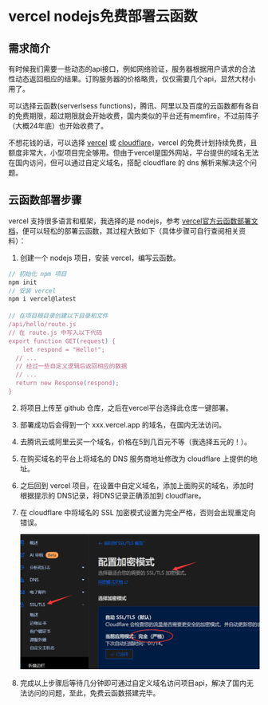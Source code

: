 # vercel nodejs免费部署云函数

## 需求简介

有时候我们需要一些动态的api接口，例如网络验证，服务器根据用户请求的合法性动态返回相应的结果。订购服务器的价格略贵，仅仅需要几个api，显然大材小用了。

可以选择云函数(serverlsess functions)，腾讯、阿里以及百度的云函数都有各自的免费期限，超过期限就会开始收费，国内类似的平台还有memfire，不过前阵子（大概24年底）也开始收费了。

不想花钱的话，可以选择 [vercel](https://vercel.com/) 或 [cloudflare](https://dash.cloudflare.com/)，vercel 的免费计划持续免费，且额度非常大，小型项目完全够用。但由于vercel是国外网站，平台提供的域名无法在国内访问，但可以通过自定义域名，搭配 cloudflare 的 dns 解析来解决这个问题。

## 云函数部署步骤

vercel 支持很多语言和框架，我选择的是 nodejs，参考 [vercel官方云函数部署文档](https://vercel.com/docs/functions/quickstart)，便可以轻松的部署云函数，其过程大致如下（具体步骤可自行查阅相关资料）：

1. 创建一个 nodejs 项目，安装 vercel，编写云函数。

```js
// 初始化 npm 项目
npm init
// 安装 vercel
npm i vercel@latest

// 在项目根目录创建以下目录和文件
/api/hello/route.js
// 在 route.js 中写入以下代码
export function GET(request) {
    let respond = "Hello!";
  // ...
  // 经过一些自定义逻辑后返回相应的数据
  // ...
  return new Response(respond);
}
```

2. 将项目上传至 github 仓库，之后在vercel平台选择此仓库一键部署。
3. 部署成功后会得到一个 xxx.vercel.app 的域名，在国内无法访问。
4. 去腾讯云或阿里云买一个域名，价格在5到几百元不等（我选择五元的！）。
5. 在购买域名的平台上将域名的 DNS 服务商地址修改为 cloudflare 上提供的地址。
6. 之后回到 vercel 项目，在设置中自定义域名，添加上面购买的域名，添加时根据提示的 DNS记录，将DNS记录正确添加到 cloudflare。
7. 在 cloudflare 中将域名的 SSL 加密模式设置为完全严格，否则会出现重定向错误。

   ![1736785898145](images/vercel免费部署云函数/1736785898145.png)
8. 完成以上步骤后等待几分钟即可通过自定义域名访问项目api，解决了国内无法访问的问题，至此，免费云函数搭建完毕。
